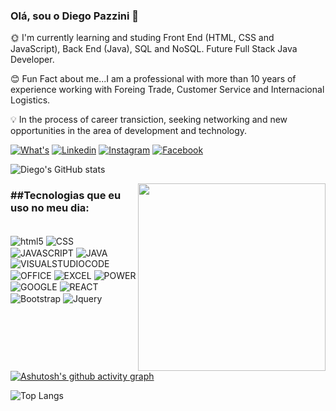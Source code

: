### Olá, sou o Diego Pazzini 👋

🌞 I'm currently learning and studing Front End (HTML, CSS and JavaScript), Back End (Java), SQL and NoSQL. Future Full Stack Java Developer.

😊 Fun Fact about me...I am a professional with more than 10 years of experience working with Foreing Trade, Customer Service and Internacional Logistics.

💡 In the process of career transiction, seeking networking and new opportunities in the area of development and technology.

[![What's](https://img.shields.io/badge/WhatsApp-25D366?style=for-the-badge&logo=whatsapp&logoColor=white)](https://api.whatsapp.com/send?phone=5551995135379&text=Ol%C3%A1%20Sou%20o%20Diego%20Pazzini!%20Tudo%20bem?)
[![Linkedin](https://img.shields.io/badge/LinkedIn-0077B5?style=for-the-badge&logo=linkedin&logoColor=white)](https://www.linkedin.com/in/diego-pazzini-82a106104/)
[![Instagram](https://img.shields.io/badge/Instagram-E4405F?style=for-the-badge&logo=instagram&logoColor=white)](https://www.instagram.com/pazzinidiego/)
[![Facebook](https://img.shields.io/badge/Facebook-1877F2?style=for-the-badge&logo=facebook&logoColor=white)](https://web.facebook.com/diego.pazzini.1)


![Diego's GitHub stats](https://github-readme-stats.vercel.app/api?username=DiegoPazzini&show_icons=true&theme=radical)

<img align="right" src="https://github.com/DiegoPazzini/DiegoPazziniProfile/assets/137452542/512de9ea-a144-41d1-9309-4fb47cb59592" width="300px" />

<h3>##Tecnologias que eu uso no meu dia:</h3>

<div style="display: inline_block"><br/>
<img align="center" alt="html5" src="https://img.shields.io/badge/HTML5-E34F26?style=for-the-badge&logo=html5&logoColor=white" />
<img align="center" alt="CSS" src="https://img.shields.io/badge/CSS-239120?&style=for-the-badge&logo=css3&logoColor=white" />
<img align="center" alt="JAVASCRIPT" src="https://img.shields.io/badge/JavaScript-323330?style=for-the-badge&logo=javascript&logoColor=F7DF1E" />
<img align="center" alt="JAVA" src="https://img.shields.io/badge/Java-ED8B00?style=for-the-badge&logo=openjdk&logoColor=white" />
<img align="center" alt="VISUALSTUDIOCODE" src="https://img.shields.io/badge/Visual_Studio_Code-0078D4?style=for-the-badge&logo=visual%20studio%20code&logoColor=white" />
<img align="center" alt="OFFICE" src="https://img.shields.io/badge/Microsoft_Office-D83B01?style=for-the-badge&logo=microsoft-office&logoColor=white" />
<img align="center" alt="EXCEL" src="https://img.shields.io/badge/Microsoft_Excel-217346?style=for-the-badge&logo=microsoft-excel&logoColor=white" />
<img align="center" alt="POWER" src="https://img.shields.io/badge/Microsoft_PowerPoint-B7472A?style=for-the-badge&logo=microsoft-powerpoint&logoColor=white" />
<img align="center" alt="GOOGLE" src="https://img.shields.io/badge/Google%20Sheets-34A853?style=for-the-badge&logo=google-sheets&logoColor=white" />
<img align="center" alt="REACT" src="https://img.shields.io/badge/React-20232A?style=for-the-badge&logo=react&logoColor=61DAFB" />
<img align="center" alt="Bootstrap" src="https://img.shields.io/badge/Bootstrap-563D7C?style=for-the-badge&logo=bootstrap&logoColor=white" />
<img align="center" alt="Jquery" src="https://img.shields.io/badge/jQuery-0769AD?style=for-the-badge&logo=jquery&logoColor=white" />

[![Ashutosh's github activity graph](https://github-readme-activity-graph.vercel.app/graph?username=DiegoPazzini&bg_color=000000&color=9e8d4c&line=4c659e&point=3f3e41&area=true&hide_border=true)](https://github.com/ashutosh00710/github-readme-activity-graph)

![Top Langs](https://github-readme-stats.vercel.app/api/top-langs/?username=anuraghazra&hide_progress=true)


</div>
